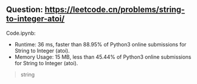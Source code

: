 ## Question: https://leetcode.cn/problems/string-to-integer-atoi/

Code.ipynb:
* Runtime: 36 ms, faster than 88.95% of Python3 online submissions for String to Integer (atoi).
* Memory Usage: 15 MB, less than 45.44% of Python3 online submissions for String to Integer (atoi).
> string